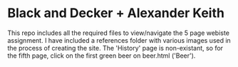 # Black and Decker + Alexander Keith
This repo includes all the required files to view/navigate the 5 page webiste assignment. I have included a references folder with various images used in the process of creating the site. The 'History' page is non-existant, so for the fifth page, click on the first green beer on beer.html ('Beer').

